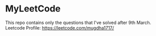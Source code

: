 # MyLeetCode
This repo contains only the questions that I've solved after 9th March.
Leetcode Profile: https://leetcode.com/mugdha1717/
